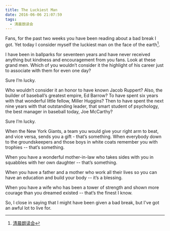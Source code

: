 ```yaml
---
title: The Luckiest Man
date: 2016-06-06 21:07:59
tags:
  - 清晨朗读会
---
```


Fans, for the past two weeks you have been reading about a bad break I got. Yet today I consider myself the luckiest man on the face of the earth[^1].

I have been in ballparks for seventeen years and have never received anything but kindness and encouragement from you fans. Look at these grand men. Which of you wouldn’t consider it the highlight of his career just to associate with them for even one day?

<!-- more -->
Sure I’m lucky.

Who wouldn’t consider it an honor to have known Jacob Ruppert? Also, the builder of baseball’s greatest empire, Ed Barrow? To have spent six years with that wonderful little fellow, Miller Huggins? Then to have spent the next nine years with that outstanding leader, that smart student of psychology, the best manager in baseball today, Joe McCarthy?

Sure I’m lucky.

When the New York Giants, a team you would give your right arm to beat, and vice versa, sends you a gift - that’s something. When everybody down to the groundskeepers and those boys in white coats remember you with trophies -- that’s something.

When you have a wonderful mother-in-law who takes sides with you in squabbles with her own daughter -- that’s something.

When you have a father and a mother who work all their lives so you can have an education and build your body -- it’s a blessing.

When you have a wife who has been a tower of strength and shown more courage than you dreamed existed -- that’s the finest I know.

So, I close in saying that I might have been given a bad break, but I've got an awful lot to live for.

[^1]:[清晨朗读会](https://mp.weixin.qq.com/s?__biz=MzI1NzIyNjU4Ng==&mid=2247483703&idx=1&sn=b0c1f93104b1a2344733d6e1d56c6e1a&scene=1&srcid=0701Jy4UX8YXoLLJLDip7cpj&key=77421cf58af4a653e8e70de8fc127899db1aea5a3ecb54cc5ee2c2f2788278fa22659bc029cb1d0c1a971292e9e63fe0&ascene=0&uin=MTMzOTQ1ODU2MA%3D%3D&devicetype=iMac+MacBookPro11%2C2+OSX+OSX+10.11.5+build(15F34)&version=11020201&pass_ticket=JpMDsA87Kq8iq4HY%2FOuzK4P%2BqTAOjY2KZC29g2o579abtCXCDxqwF%2BCMOeJBwMsn)
